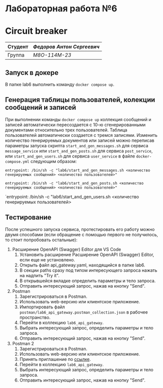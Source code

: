 # Лабораторная работа №6
# Circuit breaker

| Студент | *Федоров Антон Сергеевич* |
|------|------|
| Группа  | *М8О-114М-23* |

## Запуск в докере
В папке lab6 выполнить команду `docker compose up`.

## Генерация таблицы пользователей, колекции сообщений и записей 
При выполнении команды `docker compose up` коллекция сообщений и записей автоматически пересоздается с 10-ю сгенерированными документами относительно трех пользователей. Таблица пользователей автоматически создается с тремся записями. Изменить количество генерируемых документов или записей можно переписав параметры запуска скрипта `start_and_gen_messages.sh` для сервиса `message_service` или `start_and_gen_posts.sh` для сервиса `post_service`, или `start_and_gen_users.sh` для сервиса `user_service` в файле `docker-compose.yml` следующим образом: 

`entrypoint: /bin/sh -c "lab6/start_and_gen_messages.sh <количество генерируемых сообщений> <количество пользователей>"`

`entrypoint: /bin/sh -c "lab6/start_and_gen_posts.sh <количество генерируемых сообщений> <количество пользователей>"`

`entrypoint: /bin/sh -c "lab6/start_and_gen_users.sh <количество генерируемых пользователей>

## Тестирование
После успешного запуска сервиса, протестировать его работу можно двумя способами (если обращение с помощью первого не получилось, то стоит попробовать остальные):
1. Расширение OpenAPI (Swagger) Editor для VS Code
    1. Установить расширение Расширение OpenAPI (Swagger) Editor, если еще не установлено.
    2. Открыть файл api_gateway.yaml, находящийся в папке lab6.
    3. В секции paths сразу под типом интересующего запроса нажать на надпить "Try it". 
    4. В открывшейся вкладке определить параметры и тело запроса.
    5. Отправить интересующий запрос, нажав на кнопку "Send".  
2. Postman
    1. Зарегистрироваться в Postman.
    2. Использовать web-версию или клиентское приложение.
    3. Импортировать файл `postman/lab6_api_gateway.postman_collection.json` в рабочее пространство.
    4. Перейти в коллекцию `lab6_api_gateway`.
    5. Выбрать интересующий запрос, определить параметры и тело запроса.
    6. Отправить интересующий запрос, нажав на кнопку "Send".  
3. Postman 2
    1. Зарегистрироваться в Postman.
    2. Использовать web-версию или клиентское приложение.
    3. Принять приглашение по [ссылке](https://app.getpostman.com/join-team?invite_code=83fe1c7315ea1aac8267a931ffff6ba2&target_code=da3cd756ef30976345e4be6574f343a1).
    4. Перейти в коллекцию `lab6_api_gateway`.
    5. Выбрать интересующий запрос, определить параметры и тело запроса.
    6. Отправить интересующий запрос, нажав на кнопку "Send".
